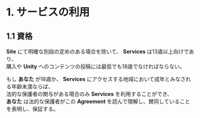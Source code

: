 # 1. サービスの利用  
## 1.1 資格  
**Site** にて明確な別段の定めのある場合を除いて、 **Services** は13歳以上向けであり、  
購入や **Unity** へのコンテンツの投稿には最低でも18歳でなければならない。  

もし **あなた** が18歳か、 **Services** にアクセスする地域において成年とみなされる年齢未満ならば、  
法的な保護者の関与がある場合のみ **Services** を利用することができ、  
 **あなた** は法的な保護者がこの **Agreement** を読んで理解し、賛同していることを表明し、保証する。  

